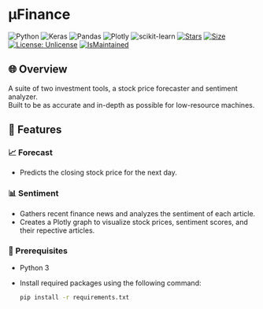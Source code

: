 # µFinance

![Python](https://img.shields.io/badge/Python-3776AB?style=flat&logo=python&logoColor=white) ![Keras](https://img.shields.io/badge/Keras-%23D00000.svg?style=flat&logo=Keras&logoColor=white) ![Pandas](https://img.shields.io/badge/pandas-%23150458.svg?style=flat&logo=pandas&logoColor=white) ![Plotly](https://img.shields.io/badge/Plotly-%233F4F75.svg?style=flat&logo=plotly&logoColor=white)  ![scikit-learn](https://img.shields.io/badge/scikit--learn-%23F7931E.svg?style=flat&logo=scikit-learn&logoColor=white) [![Stars](https://img.shields.io/github/stars/ajwdd/uFinance.svg?style=flat)](https://github.com/ajwdd/uFinance/stargazers) [![Size](https://img.shields.io/github/repo-size/ajwdd/uFinance)](https://github.com/ajwdd/uFinance) [![License: Unlicense](https://img.shields.io/badge/license-Unlicense-blue.svg)](https://unlicense.org) [![IsMaintained](https://img.shields.io/badge/Maintained%3F-yes-blue.svg)](https://github.com/ajwdd/uFinance/activity)

## 🌐 Overview

A suite of two investment tools, a stock price forecaster and sentiment analyzer.<br/>
Built to be as accurate and in-depth as possible for low-resource machines.

## 🚀 Features

### 📈 Forecast

- Predicts the closing stock price for the next day.

### 📊 Sentiment

- Gathers recent finance news and analyzes the sentiment of each article.
- Creates a Plotly graph to visualize stock prices, sentiment scores, and their repective articles.

### 🔧 Prerequisites

- Python 3

- Install required packages using the following command:

  ```bash
  pip install -r requirements.txt
  ```
